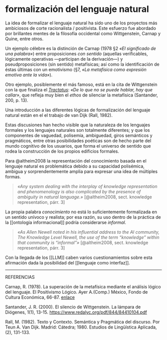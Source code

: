 # formalización del lenguaje natural
La idea de formalizar el lenguaje natural ha sido uno de los proyectos más ambiciosos de corte racionalista / positivista. Este esfuerzo fue abordado por brillantes mentes de la filosofía occidental como Wittgenstein, Carnap y Quine, entre otros.

Un ejemplo célebre es la distinción de Carnap (1978 §2 *«El significado de una palabra»*) entre proposiciones *con sentido* (aquellas verificables, lógicamente operativas —participan de la derivación—) y pseudproposiciones (sin sentido) metafísicas; así como la identificación de éstas últimas con un emotivismo (§7, *«La metafísica como expresión emotiva ante la vida»*).

Otro ejemplo, posiblemente el más famoso, está en la cita de Wittgenstein con la que finaliza el *[Tractatus](https://es.wikisource.org/wiki/Tractatus_Logico-Philosophicus#7)*: *«De lo que no se puede hablar, hay que callar»*, que refleja muy bien el *ethos* de silenciar la metafísica (Santander, 200, p. 13).

Una introducción a las diferentes lógicas de formalización del lenguaje natural están en el el trabajo de van Dijk (Rall, 1982).

Estas discusiones han hecho visible que la naturaleza de los lenguajes formales y los lenguajes naturales son totalmente diferentes; y que los componentes de vaguedad, polisemia, ambiguedad, giros semánticos y pragmáticos, entre otras posibilidades poéticas son de hecho parte del mundo cognitivo de los usuarios, que forma el universo de sentido que rodea la construcción de los propios edificios formales.

Para @altheim2008 la representación del conocimiento basada en el lenguaje natural es problemática debido a su capacidad polisémica, ambigua y sorprendentemente amplia para expresar una idea de múltiples formas.

>*«Any system dealing with the interplay of knowledge representation and phenomenology is also complicated by the presence of ambiguity in natural language.»* [@altheim2008, sect. knowledge representation, párr. 3]

La propia palabra *conocimiento* no está lo suficientemente formalizada en un sentido unívoco y realista; por esa razón, su uso dentro de la práctica de la [[ontología informacional]] podría considerarse *informal*.

>*«As Allen Newell noted in his influential address to the AI community, The Knowledge Level Newell, the use of the term “knowledge” within that community is “informal”»* [@altheim2008, sect. knowledge representation, párr. 3]

Con la llegada de los [[LLM]] caben varios cuestionamientos sobre esta afirmación dada la posibilidad del [[lenguaje como interfaz]].

---
REFERENCIAS

Carnap, R. (1978). La superación de la metafísica mediante el análisis lógico del lenguaje. El Positivismo Lógico. Ayer A.(Comp.) México, Fondo de Cultura Económica, 66-87. [enlace](http://www.posgrado.unam.mx/musica/lecturas/LecturaIntroduccionInvestigacionMusical/epistemologia/Carnap-Rudolf-La-Superacion-de-La-Metafisica.pdf)

Santander, J. R. (2000). El silencio de Wittgenstein. La lámpara de Diógenes, 1(1), 13-15. <https://www.redalyc.org/pdf/844/84410104.pdf>

Rall, M. (1982). Texto y Contexto. Semántica y Pragmática del discurso. Por Teun A. Van Dijk. Madrid: Cátedra; 1980. Estudios de Lingüística Aplicada, (2), 131-133.